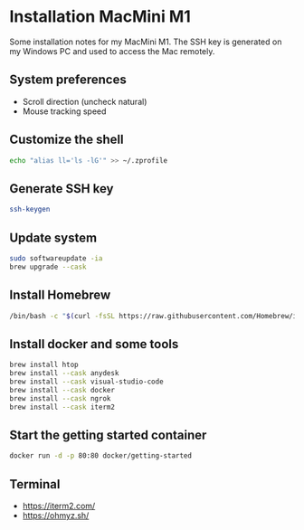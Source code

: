 # Installation MacMini M1

Some installation notes for my MacMini M1. The SSH key is generated on my Windows PC and used to access the Mac remotely.

## System preferences

- Scroll direction (uncheck natural)
- Mouse tracking speed

## Customize the shell

```bash
echo "alias ll='ls -lG'" >> ~/.zprofile
```

## Generate SSH key

```bash
ssh-keygen
```

## Update system

```bash
sudo softwareupdate -ia
brew upgrade --cask
```

## Install Homebrew

```bash
/bin/bash -c "$(curl -fsSL https://raw.githubusercontent.com/Homebrew/install/HEAD/install.sh)"
```

## Install docker and some tools

```bash
brew install htop
brew install --cask anydesk
brew install --cask visual-studio-code
brew install --cask docker
brew install --cask ngrok
brew install --cask iterm2
```

## Start the getting started container

```bash
docker run -d -p 80:80 docker/getting-started
```

## Terminal

- https://iterm2.com/
- https://ohmyz.sh/
